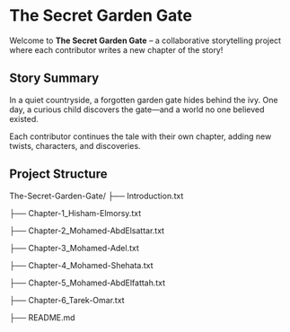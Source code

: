 #  The Secret Garden Gate
 
Welcome to **The Secret Garden Gate** – a collaborative storytelling project where each contributor writes a new chapter of the story!
 
##  Story Summary
 
In a quiet countryside, a forgotten garden gate hides behind the ivy. One day, a curious child discovers the gate—and a world no one believed existed.
 
Each contributor continues the tale with their own chapter, adding new twists, characters, and discoveries.
##  Project Structure
The-Secret-Garden-Gate/
├── Introduction.txt

├── Chapter-1_Hisham-Elmorsy.txt

├── Chapter-2_Mohamed-AbdElsattar.txt

├── Chapter-3_Mohamed-Adel.txt

├── Chapter-4_Mohamed-Shehata.txt

├── Chapter-5_Mohamed-AbdElfattah.txt

├── Chapter-6_Tarek-Omar.txt

├── README.md
  
 
 
